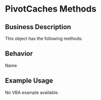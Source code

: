 # PivotCaches Methods

## Business Description
This object has the following methods:

## Behavior
Name

## Example Usage
No VBA example available.
